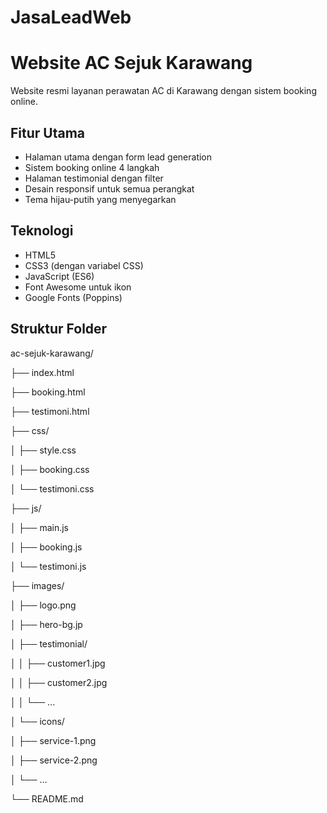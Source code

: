 # JasaLeadWeb
# Website AC Sejuk Karawang

Website resmi layanan perawatan AC di Karawang dengan sistem booking online.

## Fitur Utama
- Halaman utama dengan form lead generation
- Sistem booking online 4 langkah
- Halaman testimonial dengan filter
- Desain responsif untuk semua perangkat
- Tema hijau-putih yang menyegarkan

## Teknologi
- HTML5
- CSS3 (dengan variabel CSS)
- JavaScript (ES6)
- Font Awesome untuk ikon
- Google Fonts (Poppins)

## Struktur Folder

ac-sejuk-karawang/

├── index.html

├── booking.html

├── testimoni.html

├── css/

│   ├── style.css

│   ├── booking.css

│   └── testimoni.css

├── js/

│   ├── main.js

│   ├── booking.js

│   └── testimoni.js

├── images/

│   ├── logo.png

│   ├── hero-bg.jp

│   ├── testimonial/

│   │   ├── customer1.jpg

│   │   ├── customer2.jpg

│   │   └── ...

│   └── icons/

│       ├── service-1.png

│       ├── service-2.png

│       └── ...

└── README.md

